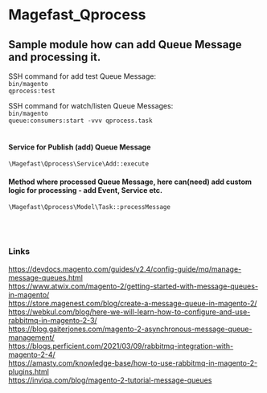 # Magefast_Qprocess

## Sample module how can add Queue Message and processing it.

SSH command for add test Queue Message:
<br>
<code>bin/magento qprocess:test</code>

SSH command for watch/listen Queue Messages:
<br>
<code>bin/magento queue:consumers:start -vvv qprocess.task</code>
<br>
<br>
#### Service for Publish (add) Queue Message 
`\Magefast\Qprocess\Service\Add::execute`


#### Method where processed Queue Message, here can(need) add custom logic for processing - add Event, Service etc.
`\Magefast\Qprocess\Model\Task::processMessage`

<br><br>
### Links
https://devdocs.magento.com/guides/v2.4/config-guide/mq/manage-message-queues.html
<br>
https://www.atwix.com/magento-2/getting-started-with-message-queues-in-magento/
<br>
https://store.magenest.com/blog/create-a-message-queue-in-magento-2/
<br>
https://webkul.com/blog/here-we-will-learn-how-to-configure-and-use-rabbitmq-in-magento-2-3/
<br>
https://blog.gaiterjones.com/magento-2-asynchronous-message-queue-management/
<br>
https://blogs.perficient.com/2021/03/09/rabbitmq-integration-with-magento-2-4/
<br>
https://amasty.com/knowledge-base/how-to-use-rabbitmq-in-magento-2-plugins.html
<br>
https://inviqa.com/blog/magento-2-tutorial-message-queues
